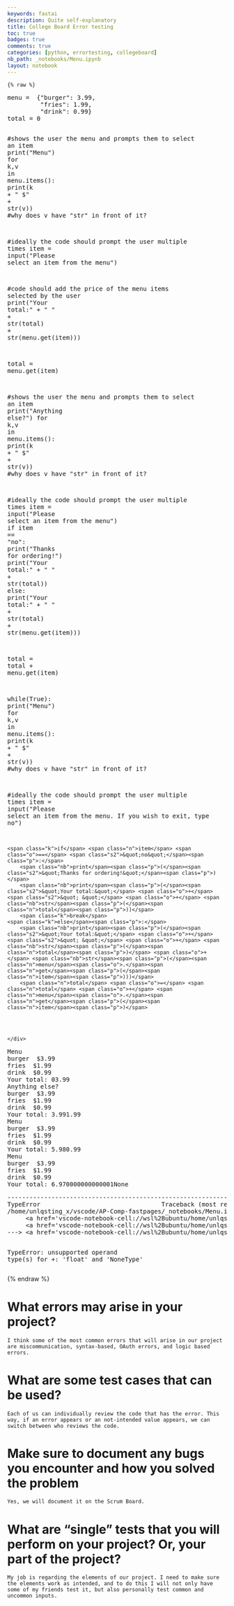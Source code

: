 ```yaml
---
keywords: fastai
description: Quite self-explanatory
title: College Board Error testing
toc: true 
badges: true
comments: true
categories: [python, errortesting, collegeboard]
nb_path: _notebooks/Menu.ipynb
layout: notebook
---
```


<!--
#################################################
### THIS FILE WAS AUTOGENERATED! DO NOT EDIT! ###
#################################################
# file to edit: _notebooks/Menu.ipynb
-->

<div class="container" id="notebook-container">
        
    {% raw %}
    
<div class="cell border-box-sizing code_cell rendered">
<div class="input">

<div class="inner_cell">
    <div class="input_area">
<div class=" highlight hl-ipython3"><pre><span></span><span class="n">menu</span> <span class="o">=</span>  <span class="p">{</span><span class="s2">&quot;burger&quot;</span><span class="p">:</span> <span class="mf">3.99</span><span class="p">,</span>
         <span class="s2">&quot;fries&quot;</span><span class="p">:</span> <span class="mf">1.99</span><span class="p">,</span>
         <span class="s2">&quot;drink&quot;</span><span class="p">:</span> <span class="mf">0.99</span><span class="p">}</span>
<span class="n">total</span> <span class="o">=</span> <span class="mi">0</span>

<span class="c1">#shows the user the menu and prompts them to select an item</span>
<span class="nb">print</span><span class="p">(</span><span class="s2">&quot;Menu&quot;</span><span class="p">)</span>
<span class="k">for</span> <span class="n">k</span><span class="p">,</span><span class="n">v</span> <span class="ow">in</span> <span class="n">menu</span><span class="o">.</span><span class="n">items</span><span class="p">():</span>
    <span class="nb">print</span><span class="p">(</span><span class="n">k</span> <span class="o">+</span> <span class="s2">&quot;  $&quot;</span> <span class="o">+</span> <span class="nb">str</span><span class="p">(</span><span class="n">v</span><span class="p">))</span> <span class="c1">#why does v have &quot;str&quot; in front of it?</span>

<span class="c1">#ideally the code should prompt the user multiple times</span>
<span class="n">item</span> <span class="o">=</span> <span class="nb">input</span><span class="p">(</span><span class="s2">&quot;Please select an item from the menu&quot;</span><span class="p">)</span>

<span class="c1">#code should add the price of the menu items selected by the user </span>
<span class="nb">print</span><span class="p">(</span><span class="s2">&quot;Your total:&quot;</span> <span class="o">+</span> <span class="s2">&quot; &quot;</span> <span class="o">+</span> <span class="nb">str</span><span class="p">(</span><span class="n">total</span><span class="p">)</span> <span class="o">+</span> <span class="nb">str</span><span class="p">(</span><span class="n">menu</span><span class="o">.</span><span class="n">get</span><span class="p">(</span><span class="n">item</span><span class="p">)))</span>

<span class="n">total</span> <span class="o">=</span> <span class="n">menu</span><span class="o">.</span><span class="n">get</span><span class="p">(</span><span class="n">item</span><span class="p">)</span>

<span class="c1">#shows the user the menu and prompts them to select an item</span>
<span class="nb">print</span><span class="p">(</span><span class="s2">&quot;Anything else?&quot;</span><span class="p">)</span>
<span class="k">for</span> <span class="n">k</span><span class="p">,</span><span class="n">v</span> <span class="ow">in</span> <span class="n">menu</span><span class="o">.</span><span class="n">items</span><span class="p">():</span>
    <span class="nb">print</span><span class="p">(</span><span class="n">k</span> <span class="o">+</span> <span class="s2">&quot;  $&quot;</span> <span class="o">+</span> <span class="nb">str</span><span class="p">(</span><span class="n">v</span><span class="p">))</span> <span class="c1">#why does v have &quot;str&quot; in front of it?</span>

<span class="c1">#ideally the code should prompt the user multiple times</span>
<span class="n">item</span> <span class="o">=</span> <span class="nb">input</span><span class="p">(</span><span class="s2">&quot;Please select an item from the menu&quot;</span><span class="p">)</span>
<span class="k">if</span> <span class="n">item</span> <span class="o">==</span> <span class="s2">&quot;no&quot;</span><span class="p">:</span>
    <span class="nb">print</span><span class="p">(</span><span class="s2">&quot;Thanks for ordering!&quot;</span><span class="p">)</span>
    <span class="nb">print</span><span class="p">(</span><span class="s2">&quot;Your total:&quot;</span> <span class="o">+</span> <span class="s2">&quot; &quot;</span> <span class="o">+</span> <span class="nb">str</span><span class="p">(</span><span class="n">total</span><span class="p">))</span>
<span class="k">else</span><span class="p">:</span>
    <span class="nb">print</span><span class="p">(</span><span class="s2">&quot;Your total:&quot;</span> <span class="o">+</span> <span class="s2">&quot; &quot;</span> <span class="o">+</span> <span class="nb">str</span><span class="p">(</span><span class="n">total</span><span class="p">)</span> <span class="o">+</span> <span class="nb">str</span><span class="p">(</span><span class="n">menu</span><span class="o">.</span><span class="n">get</span><span class="p">(</span><span class="n">item</span><span class="p">)))</span>

<span class="n">total</span> <span class="o">=</span> <span class="n">total</span> <span class="o">+</span> <span class="n">menu</span><span class="o">.</span><span class="n">get</span><span class="p">(</span><span class="n">item</span><span class="p">)</span>

<span class="k">while</span><span class="p">(</span><span class="kc">True</span><span class="p">):</span>
    <span class="nb">print</span><span class="p">(</span><span class="s2">&quot;Menu&quot;</span><span class="p">)</span>
    <span class="k">for</span> <span class="n">k</span><span class="p">,</span><span class="n">v</span> <span class="ow">in</span> <span class="n">menu</span><span class="o">.</span><span class="n">items</span><span class="p">():</span>
        <span class="nb">print</span><span class="p">(</span><span class="n">k</span> <span class="o">+</span> <span class="s2">&quot;  $&quot;</span> <span class="o">+</span> <span class="nb">str</span><span class="p">(</span><span class="n">v</span><span class="p">))</span> <span class="c1">#why does v have &quot;str&quot; in front of it?</span>

<span class="c1">#ideally the code should prompt the user multiple times</span>
    <span class="n">item</span> <span class="o">=</span> <span class="nb">input</span><span class="p">(</span><span class="s2">&quot;Please select an item from the menu. If you wish to exit, type no&quot;</span><span class="p">)</span>

    <span class="k">if</span> <span class="n">item</span> <span class="o">==</span> <span class="s2">&quot;no&quot;</span><span class="p">:</span> 
        <span class="nb">print</span><span class="p">(</span><span class="s2">&quot;Thanks for ordering!&quot;</span><span class="p">)</span>
        <span class="nb">print</span><span class="p">(</span><span class="s2">&quot;Your total:&quot;</span> <span class="o">+</span> <span class="s2">&quot; &quot;</span> <span class="o">+</span> <span class="nb">str</span><span class="p">(</span><span class="n">total</span><span class="p">))</span>
        <span class="k">break</span>
    <span class="k">else</span><span class="p">:</span>
        <span class="nb">print</span><span class="p">(</span><span class="s2">&quot;Your total:&quot;</span> <span class="o">+</span> <span class="s2">&quot; &quot;</span> <span class="o">+</span> <span class="nb">str</span><span class="p">(</span><span class="n">total</span><span class="p">)</span> <span class="o">+</span> <span class="nb">str</span><span class="p">(</span><span class="n">menu</span><span class="o">.</span><span class="n">get</span><span class="p">(</span><span class="n">item</span><span class="p">)))</span>
        <span class="n">total</span> <span class="o">=</span> <span class="n">total</span> <span class="o">+</span> <span class="n">menu</span><span class="o">.</span><span class="n">get</span><span class="p">(</span><span class="n">item</span><span class="p">)</span>
</pre></div>

    </div>
</div>
</div>

<div class="output_wrapper">
<div class="output">

<div class="output_area">

<div class="output_subarea output_stream output_stdout output_text">
<pre>Menu
burger  $3.99
fries  $1.99
drink  $0.99
Your total: 03.99
Anything else?
burger  $3.99
fries  $1.99
drink  $0.99
Your total: 3.991.99
Menu
burger  $3.99
fries  $1.99
drink  $0.99
Your total: 5.980.99
Menu
burger  $3.99
fries  $1.99
drink  $0.99
Your total: 6.970000000000001None
</pre>
</div>
</div>

<div class="output_area">

<div class="output_subarea output_text output_error">
<pre>
<span class="ansi-red-fg">---------------------------------------------------------------------------</span>
<span class="ansi-red-fg">TypeError</span>                                 Traceback (most recent call last)
<span class="ansi-green-intense-fg ansi-bold">/home/unlqsting_x/vscode/AP-Comp-fastpages/_notebooks/Menu.ipynb Cell 2</span> in <span class="ansi-cyan-fg">&lt;cell line: 35&gt;</span><span class="ansi-blue-fg">()</span>
<span class="ansi-green-intense-fg ansi-bold">     &lt;a href=&#39;vscode-notebook-cell://wsl%2Bubuntu/home/unlqsting_x/vscode/AP-Comp-fastpages/_notebooks/Menu.ipynb#W1sdnNjb2RlLXJlbW90ZQ%3D%3D?line=45&#39;&gt;46&lt;/a&gt;</span> else:
<span class="ansi-green-intense-fg ansi-bold">     &lt;a href=&#39;vscode-notebook-cell://wsl%2Bubuntu/home/unlqsting_x/vscode/AP-Comp-fastpages/_notebooks/Menu.ipynb#W1sdnNjb2RlLXJlbW90ZQ%3D%3D?line=46&#39;&gt;47&lt;/a&gt;</span>     print(&#34;Your total:&#34; + &#34; &#34; + str(total) + str(menu.get(item)))
<span class="ansi-green-fg">---&gt; &lt;a href=&#39;vscode-notebook-cell://wsl%2Bubuntu/home/unlqsting_x/vscode/AP-Comp-fastpages/_notebooks/Menu.ipynb#W1sdnNjb2RlLXJlbW90ZQ%3D%3D?line=47&#39;&gt;48&lt;/a&gt;</span>     total = total + menu.get(item)

<span class="ansi-red-fg">TypeError</span>: unsupported operand type(s) for +: &#39;float&#39; and &#39;NoneType&#39;</pre>
</div>
</div>

</div>
</div>

</div>
    {% endraw %}

<div class="cell border-box-sizing text_cell rendered"><div class="inner_cell">
<div class="text_cell_render border-box-sizing rendered_html">
<h1 id="What-errors-may-arise-in-your-project?">What errors may arise in your project?<a class="anchor-link" href="#What-errors-may-arise-in-your-project?"> </a></h1>
<pre><code>I think some of the most common errors that will arise in our project are miscommunication, syntax-based, OAuth errors, and logic based errors. </code></pre>

</div>
</div>
</div>
<div class="cell border-box-sizing text_cell rendered"><div class="inner_cell">
<div class="text_cell_render border-box-sizing rendered_html">
<h1 id="What-are-some-test-cases-that-can-be-used?">What are some test cases that can be used?<a class="anchor-link" href="#What-are-some-test-cases-that-can-be-used?"> </a></h1>
<pre><code>Each of us can individually review the code that has the error. This way, if an error appears or an not-intended value appears, we can switch between who reviews the code.</code></pre>

</div>
</div>
</div>
<div class="cell border-box-sizing text_cell rendered"><div class="inner_cell">
<div class="text_cell_render border-box-sizing rendered_html">
<h1 id="Make-sure-to-document-any-bugs-you-encounter-and-how-you-solved-the-problem">Make sure to document any bugs you encounter and how you solved the problem<a class="anchor-link" href="#Make-sure-to-document-any-bugs-you-encounter-and-how-you-solved-the-problem"> </a></h1>
<pre><code>Yes, we will document it on the Scrum Board.</code></pre>

</div>
</div>
</div>
<div class="cell border-box-sizing text_cell rendered"><div class="inner_cell">
<div class="text_cell_render border-box-sizing rendered_html">
<h1 id="What-are-&#8220;single&#8221;-tests-that-you-will-perform-on-your-project?-Or,-your-part-of-the-project?">What are &#8220;single&#8221; tests that you will perform on your project? Or, your part of the project?<a class="anchor-link" href="#What-are-&#8220;single&#8221;-tests-that-you-will-perform-on-your-project?-Or,-your-part-of-the-project?"> </a></h1>
<pre><code>My job is regarding the elements of our project. I need to make sure the elements work as intended, and to do this I will not only have some of my friends test it, but also personally test common and uncommon inputs.</code></pre>

</div>
</div>
</div>
</div>
 

